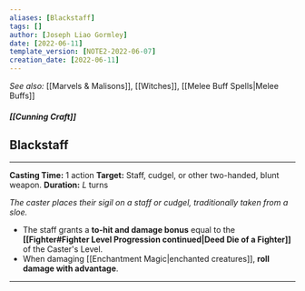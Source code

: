 ```yaml
---
aliases: [Blackstaff]
tags: []
author: [Joseph Liao Gormley]
date: [2022-06-11]
template_version: [NOTE2-2022-06-07]
creation_date: [2022-06-11]
---
```

*See also:* [[Marvels & Malisons]], [[Witches]], [[Melee Buff Spells|Melee Buffs]]
##### [[Cunning Craft]]
## Blackstaff
___
**Casting Time:** 1 action
**Target:** Staff, cudgel, or other two-handed, blunt weapon.
**Duration:** $L$ turns

*The caster places their sigil on a staff or cudgel, traditionally taken from a sloe.*

- The staff grants a **to-hit and damage bonus** equal to the **[[Fighter#Fighter Level Progression continued|Deed Die of a Fighter]]** of the Caster's Level.
- When damaging [[Enchantment Magic|enchanted creatures]], **roll damage with advantage**.

___
